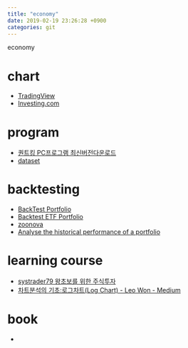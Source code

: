 ```yaml
---
title: "economy"
date: 2019-02-19 23:26:28 +0900
categories: git
---
```

economy

# chart
- [TradingView](https://www.tradingview.com/)
- [Investing.com](https://kr.investing.com/charts/stocks-charts)

# program
- [퀀트킹 PC프로그램 최신버전다운로드](https://cafe.naver.com/quantking/3057)
- [dataset](https://datasetsearch.research.google.com/search?query=mobile%20connection%20speed%20each%20area&docid=kNRiBDcYL9T2YZ7yAAAAAA%3D%3D&filters=WyJbXCJpc19hY2Nlc3NpYmxlX2Zvcl9mcmVlXCIsW11dIl0%3D&property=aXNfYWNjZXNzaWJsZV9mb3JfZnJlZQ%3D%3D)

# backtesting
- [BackTest Portfolio](https://www.portfoliovisualizer.com/backtest-portfolio)
- [Backtest ETF Portfolio](https://www.etfreplay.com/combine.aspx)
- [zoonova](https://www.zoonova.com/)
- [Analyse the historical performance of a portfolio](https://www.gold.org/goldhub/portfolio-tools/simulator)

# learning course
- [systrader79 왕초보를 위한 주식투자](https://stock79.tistory.com/category/%ED%88%AC%EC%9E%90%EC%9D%98%20%EA%B8%B0%EC%B4%88%28%ED%95%84%EB%8F%85%29)
- [차트분석의 기초:로그차트(Log Chart) - Leo Won - Medium](https://medium.com/@wonleo3418/%EC%B0%A8%ED%8A%B8%EB%B6%84%EC%84%9D%EC%9D%98-%EA%B8%B0%EC%B4%88-%EB%A1%9C%EA%B7%B8%EC%B0%A8%ED%8A%B8-log-chart-f73c5325d53a)

# book
- 
